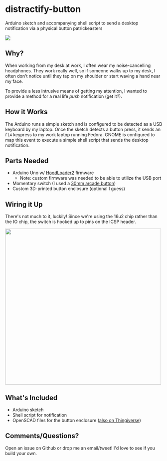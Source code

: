 # distractify-button
Arduino sketch and accompanying shell script to send a desktop notification via
a physical button patrickeasters

<img src="https://media.giphy.com/media/PK7G39mRyNaRa/giphy.gif">

## Why?
When working from my desk at work, I often wear my noise-cancelling headphones. They work really well, so if someone walks up to my desk, I often don't notice until they tap on my shoulder or start waving a hand near my face.

To provide a less intrusive means of getting my attention, I wanted to provide a method for a real life *push* notification (get it?).

## How it Works
The Arduino runs a simple sketch and is configured to be detected as a USB keyboard by my laptop. Once the sketch detects a button press, it sends an `F14` keypress to my work laptop running Fedora. GNOME is configured to map this event to execute a simple shell script that sends the desktop notification.

## Parts Needed
* Arduino Uno w/ [HoodLoader2](https://github.com/NicoHood/HoodLoader2) firmware
   - Note: custom firmware was needed to be able to utilize the USB port
* Momentary switch (I used a [30mm arcade button](https://www.aliexpress.com/item/Free-Shipping-Red-30mm-Arcade-Push-Button-Switch-Built-in-Micro-Switch-Perfect-Replace-SANWA-OBSF/32741696037.html))
* Custom 3D-printed button enclosure (optional I guess)

## Wiring it Up
There's not much to it, luckily! Since we're using the 16u2 chip rather than the IO chip, the switch is hooked up to pins on the ICSP header.

<img src="https://raw.githubusercontent.com/patrickeasters/distractify-button/master/extra/layout_bb.png" width="500">

## What's Included
* Arduino sketch
* Shell script for notification
* OpenSCAD files for the button enclosure ([also on Thingiverse](https://www.thingiverse.com/thing:2348248))

## Comments/Questions?
Open an issue on Github or drop me an email/tweet! I'd love to see if you build your own.
